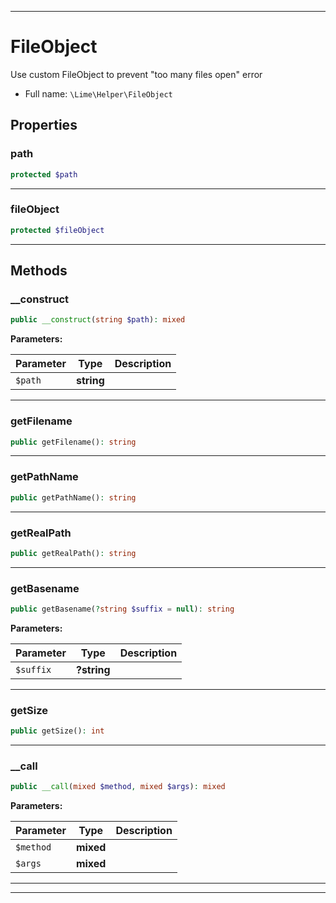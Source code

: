 ***

# FileObject

Use custom FileObject to prevent "too many files open" error



* Full name: `\Lime\Helper\FileObject`



## Properties


### path



```php
protected $path
```






***

### fileObject



```php
protected $fileObject
```






***

## Methods


### __construct



```php
public __construct(string $path): mixed
```








**Parameters:**

| Parameter | Type | Description |
|-----------|------|-------------|
| `$path` | **string** |  |




***

### getFilename



```php
public getFilename(): string
```











***

### getPathName



```php
public getPathName(): string
```











***

### getRealPath



```php
public getRealPath(): string
```











***

### getBasename



```php
public getBasename(?string $suffix = null): string
```








**Parameters:**

| Parameter | Type | Description |
|-----------|------|-------------|
| `$suffix` | **?string** |  |




***

### getSize



```php
public getSize(): int
```











***

### __call



```php
public __call(mixed $method, mixed $args): mixed
```








**Parameters:**

| Parameter | Type | Description |
|-----------|------|-------------|
| `$method` | **mixed** |  |
| `$args` | **mixed** |  |




***


***

